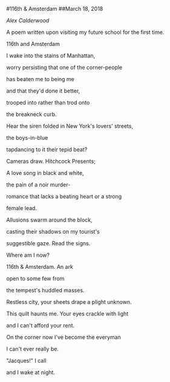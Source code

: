 #116th & Amsterdam
##March 18, 2018

_Alex Calderwood_


A poem written upon visiting my future school for the first time.

116th and Amsterdam

 

I wake into the stains of Manhattan,

worry persisting that one of the corner-people

has beaten me to being me

and that they'd done it better,

trooped into rather than trod onto

the breakneck curb.

 

Hear the siren folded in New York's lovers' streets,

the boys-in-blue

tapdancing to it their tepid beat?

Cameras draw. Hitchcock Presents;

A love song in black and white,

the pain of a noir murder-

romance that lacks a beating heart or a strong

female lead.

 

Allusions swarm around the block,

casting their shadows on my tourist's

suggestible gaze. Read the signs. 

Where am I now?

 

116th & Amsterdam. An ark

open to some few from

the tempest's huddled masses.

Restless city, your sheets drape a plight unknown.

This quilt haunts me. Your eyes crackle with light

and I can't afford your rent. 

 

On the corner now I've become the everyman

I can't ever really be.

"Jacques!" I call

and I wake at night.


